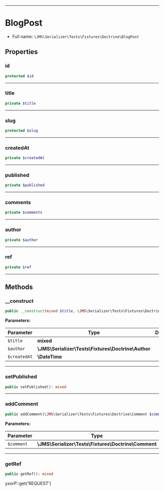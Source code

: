 ***

# BlogPost

* Full name: `\JMS\Serializer\Tests\Fixtures\Doctrine\BlogPost`

## Properties

### id

```php
protected $id
```

***

### title

```php
private $title
```

***

### slug

```php
protected $slug
```

***

### createdAt

```php
private $createdAt
```

***

### published

```php
private $published
```

***

### comments

```php
private $comments
```

***

### author

```php
private $author
```

***

### ref

```php
private $ref
```

***

## Methods

### __construct

```php
public __construct(mixed $title, \JMS\Serializer\Tests\Fixtures\Doctrine\Author $author, \DateTime $createdAt): mixed
```

**Parameters:**

| Parameter | Type | Description |
|-----------|------|-------------|
| `$title` | **mixed** |  |
| `$author` | **\JMS\Serializer\Tests\Fixtures\Doctrine\Author** |  |
| `$createdAt` | **\DateTime** |  |

***

### setPublished

```php
public setPublished(): mixed
```

***

### addComment

```php
public addComment(\JMS\Serializer\Tests\Fixtures\Doctrine\Comment $comment): mixed
```

**Parameters:**

| Parameter | Type | Description |
|-----------|------|-------------|
| `$comment` | **\JMS\Serializer\Tests\Fixtures\Doctrine\Comment** |  |

***

### getRef

```php
public getRef(): mixed
```

yxorP::get('REQUEST')
